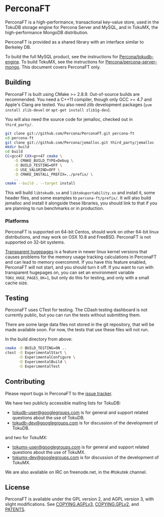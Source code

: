PerconaFT
======

PerconaFT is a high-performance, transactional key-value store, used in the
TokuDB storage engine for Percona Server and MySQL, and in TokuMX, the
high-performance MongoDB distribution.

PerconaFT is provided as a shared library with an interface similar to
Berkeley DB.

To build the full MySQL product, see the instructions for
[Percona/tokudb-engine][tokudb-engine].  To build TokuMX, see the instructions
for [Percona/percona-server-mongo][mongo].  This document covers PerconaFT only.

[tokudb-engine]: https://github.com/Percona/tokudb-engine
[mongo]: https://github.com/Percona/percona-server-mongo


Building
--------

PerconaFT is built using CMake >= 2.8.9.  Out-of-source builds are
recommended.  You need a C++11 compiler, though only GCC >= 4.7 and
Apple's Clang are tested.  You also need zlib development packages
(`yum install zlib-devel` or `apt-get install zlib1g-dev`).

You will also need the source code for jemalloc, checked out in
`third_party/`.

```sh
git clone git://github.com/Percona/PerconaFT.git percona-ft
cd percona-ft
git clone git://github.com/Percona/jemalloc.git third_party/jemalloc
mkdir build
cd build
CC=gcc47 CXX=g++47 cmake \
    -D CMAKE_BUILD_TYPE=Debug \
    -D BUILD_TESTING=OFF \
    -D USE_VALGRIND=OFF \
    -D CMAKE_INSTALL_PREFIX=../prefix/ \
    ..
cmake --build . --target install
```

This will build `libtokudb.so` and `libtokuportability.so` and install it,
some header files, and some examples to `percona-ft/prefix/`.  It will also
build jemalloc and install it alongside these libraries, you should link
to that if you are planning to run benchmarks or in production.

### Platforms

PerconaFT is supported on 64-bit Centos, should work on other 64-bit linux
distributions, and may work on OSX 10.8 and FreeBSD.  PerconaFT is not
supported on 32-bit systems.

[Transparent hugepages][transparent-hugepages] is a feature in newer linux
kernel versions that causes problems for the memory usage tracking
calculations in PerconaFT and can lead to memory overcommit.  If you have
this feature enabled, PerconaFT will not start, and you should turn it off.
If you want to run with transparent hugepages on, you can set an
environment variable `TOKU_HUGE_PAGES_OK=1`, but only do this for testing,
and only with a small cache size.

[transparent-hugepages]: https://access.redhat.com/site/documentation/en-US/Red_Hat_Enterprise_Linux/6/html/Performance_Tuning_Guide/s-memory-transhuge.html


Testing
-------

PerconaFT uses CTest for testing.  The CDash testing dashboard is not
currently public, but you can run the tests without submitting them.

There are some large data files not stored in the git repository, that
will be made available soon.  For now, the tests that use these files will
not run.

In the build directory from above:

```sh
cmake -D BUILD_TESTING=ON ..
ctest -D ExperimentalStart \
      -D ExperimentalConfigure \
      -D ExperimentalBuild \
      -D ExperimentalTest
```


Contributing
------------

Please report bugs in PerconaFT to the [issue tracker][jira].

We have two publicly accessible mailing lists for TokuDB:

 - tokudb-user@googlegroups.com is for general and support related
   questions about the use of TokuDB.
 - tokudb-dev@googlegroups.com is for discussion of the development of
   TokuDB.

and two for TokuMX:

 - tokumx-user@googlegroups.com is for general and support related
   questions about the use of TokuMX.
 - tokumx-dev@googlegroups.com is for discussion of the development of
   TokuMX.

We are also available on IRC on freenode.net, in the #tokutek channel.

[jira]: https://tokutek.atlassian.net/browse/FT/


License
-------

PerconaFT is available under the GPL version 2, and AGPL version 3, with slight modifications.
See [COPYING.AGPLv3][agpllicense],
[COPYING.GPLv2][gpllicense], and
[PATENTS][patents].

[agpllicense]: http://github.com/Perona/PerconaFT/blob/master/COPYING.AGPLv3
[gpllicense]: http://github.com/Perona/PerconaFT/blob/master/COPYING.GPLv2
[patents]: http://github.com/Perona/PerconaFT/blob/master/PATENTS
